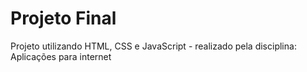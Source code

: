 # Projeto Final
Projeto utilizando HTML, CSS e JavaScript - realizado pela disciplina: Aplicações para internet
